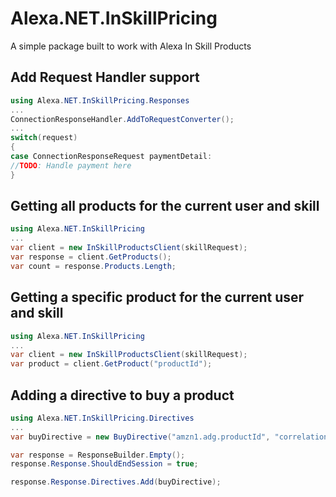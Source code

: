 # Alexa.NET.InSkillPricing
A simple package built to work with Alexa In Skill Products

## Add Request Handler support
```csharp
using Alexa.NET.InSkillPricing.Responses
...
ConnectionResponseHandler.AddToRequestConverter();
...
switch(request)
{
case ConnectionResponseRequest paymentDetail:
//TODO: Handle payment here
}
```

## Getting all products for the current user and skill

```csharp
using Alexa.NET.InSkillPricing
...
var client = new InSkillProductsClient(skillRequest);
var response = client.GetProducts();
var count = response.Products.Length;
```

## Getting a specific product for the current user and skill

```csharp
using Alexa.NET.InSkillPricing
...
var client = new InSkillProductsClient(skillRequest);
var product = client.GetProduct("productId");
```

## Adding a directive to buy a product

```csharp
using Alexa.NET.InSkillPricing.Directives
...
var buyDirective = new BuyDirective("amzn1.adg.productId", "correlationToken");

var response = ResponseBuilder.Empty();
response.Response.ShouldEndSession = true;

response.Response.Directives.Add(buyDirective);
```
